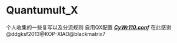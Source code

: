 # Quantumult_X
个人收集的一些复写以及分流规则
自用QX配置 [***CyWr110.conf***](https://github.com/CyWr110/Quantumult_X/blob/main/CyWr110.conf)
在此感谢@ddgksf2013@KOP-XIAO@blackmatrix7

